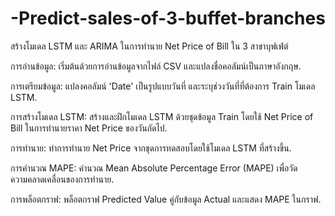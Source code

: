 # -Predict-sales-of-3-buffet-branches
สร้างโมเดล LSTM และ ARIMA ในการทำนาย Net Price of Bill ใน 3 สาขาบุฟเฟ่ต์

การอ่านข้อมูล: เริ่มต้นด้วยการอ่านข้อมูลจากไฟล์ CSV และแปลงชื่อคอลัมน์เป็นภาษาอังกฤษ.

การเตรียมข้อมูล: แปลงคอลัมน์ 'Date' เป็นรูปแบบวันที่ และระบุช่วงวันที่ที่ต้องการ Train โมเดล LSTM.

การสร้างโมเดล LSTM: สร้างและฝึกโมเดล LSTM ด้วยชุดข้อมูล Train โดยใช้ Net Price of Bill ในการทำนายราคา Net Price ของวันถัดไป.

การทำนาย: ทำการทำนาย Net Price จากชุดการทดสอบโดยใช้โมเดล LSTM ที่สร้างขึ้น.

การคำนวณ MAPE: คำนวณ Mean Absolute Percentage Error (MAPE) เพื่อวัดความคลาดเคลื่อนของการทำนาย.

การพล็อตกราฟ: พล็อตกราฟ Predicted Value คู่กับข้อมูล Actual และแสดง MAPE ในกราฟ.

